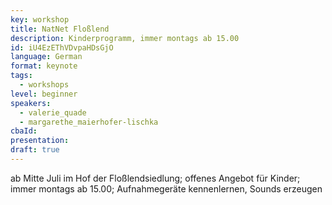 ```yaml
---
key: workshop
title: NatNet Floßlend
description: Kinderprogramm, immer montags ab 15.00
id: iU4EzEThVDvpaHDsGjO
language: German
format: keynote
tags:
  - workshops
level: beginner
speakers:
  - valerie_quade
  - margarethe_maierhofer-lischka
cbaId: 
presentation: 
draft: true
---
```



ab Mitte Juli im Hof der Floßlendsiedlung; offenes Angebot für Kinder; 
immer montags ab 15.00; 
Aufnahmegeräte kennenlernen, Sounds erzeugen

